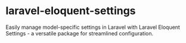 # laravel-eloquent-settings
Easily manage model-specific settings in Laravel with Laravel Eloquent Settings - a versatile package for streamlined configuration.
